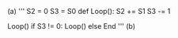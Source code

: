 ﻿(a)
'''
S2 = 0
S3 = S0
def Loop():
	S2 += S1
	S3 -= 1

Loop()
if S3 != 0:
	Loop()
else
	End
'''
(b)
